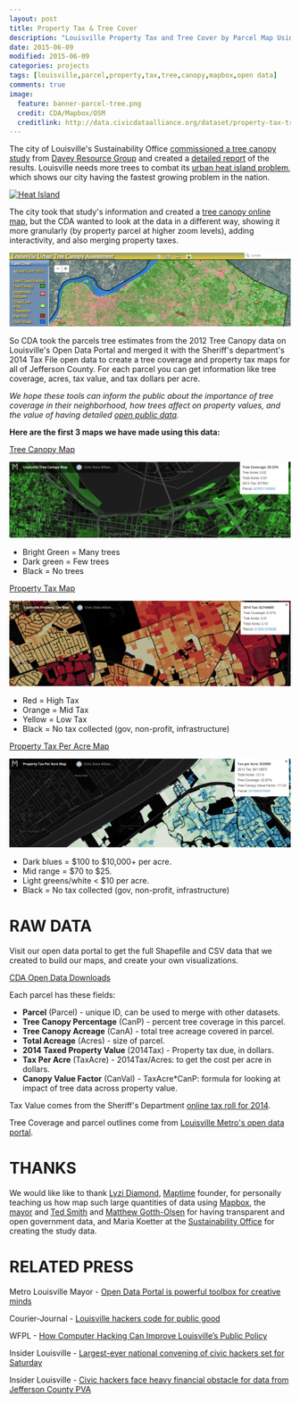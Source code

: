 ```yaml
---
layout: post
title: Property Tax & Tree Cover
description: "Louisville Property Tax and Tree Cover by Parcel Map Using Metro Open Data and Mapbox"
date: 2015-06-09
modified: 2015-06-09
categories: projects
tags: [louisville,parcel,property,tax,tree,canopy,mapbox,open data]
comments: true
image:
  feature: banner-parcel-tree.png
  credit: CDA/Mapbox/OSM
  creditlink: http://data.civicdataalliance.org/dataset/property-tax-tree-cover-parcel
---
```

<script async src="//platform.twitter.com/widgets.js" charset="utf-8"></script>

The city of Louisville's Sustainability Office [commissioned a tree canopy study](https://louisvilleky.gov/government/sustainability/tree-canopy-assessment) from [Davey Resource Group](http://www.davey.com/davey-resource-group/) and created a [detailed report](https://louisvilleky.gov/sites/default/files/sustainability/pdf_files/louisvilleutcreport-24march2015.pdf) of the results.  Louisville needs more trees to combat its [urban heat island problem](https://louisvilleky.gov/government/sustainability/urban-heat-island-project), which shows our city having the fastest growing problem in the nation.

[![Heat Island](https://louisvilleky.gov/sites/default/files/sustainability/site_images/urban_heat_island_top_20_most_rapidly_growing_cities.png)](https://louisvilleky.gov/government/sustainability/urban-heat-island-project)

The city took that study's information and created a [tree canopy online map](https://www.cartotronics.com/UTC_Viewer_Louisville/), but the CDA wanted to look at the data in a different way, showing it more granularly (by property parcel at higher zoom levels), adding interactivity, and also merging property taxes.

[![City Map](/images/screenshot-canopy-gis.png)](https://www.cartotronics.com/UTC_Viewer_Louisville/)

So CDA took the parcels tree estimates from the 2012 Tree Canopy data on Louisville's Open Data Portal and merged it with the Sheriff's department's 2014 Tax File open data to create a tree coverage and property tax maps for all of Jefferson County.  For each parcel you can get information like tree coverage, acres, tax value, and tax dollars per acre.

*We hope these tools can inform the public about the importance of tree coverage in their neighborhood, how trees affect on property values, and the value of having detailed [open public data](http://data.louisvilleky.gov/).*

**Here are the first 3 maps we have made using this data:**

[Tree Canopy Map](https://codeforamerica.cartodb.com/u/civicdataalliance/viz/29995f3a-1b6a-11e5-913e-0e4fddd5de28/public_map)

[![Tree Map](/images/screenshot-canopy-tree.png)](https://codeforamerica.cartodb.com/u/civicdataalliance/viz/29995f3a-1b6a-11e5-913e-0e4fddd5de28/public_map)

- Bright Green = Many trees
- Dark green = Few trees
- Black = No trees


[Property Tax Map](http://bit.ly/PropertyTaxVille)

[![Tax Map](/images/screenshot-canopy-tax.png)](http://bit.ly/PropertyTaxVille)

- Red = High Tax
- Orange = Mid Tax
- Yellow = Low Tax
- Black = No tax collected (gov, non-profit, infrastructure)


[Property Tax Per Acre Map](http://bit.ly/TaxPerAcreVille)

[![Acre Map](/images/screenshot-canopy-acre.png)](http://bit.ly/TaxPerAcreVille)

- Dark blues = $100 to $10,000+ per acre.
- Mid range = $70 to $25.
- Light greens/white < $10 per acre.
- Black = No tax collected (gov, non-profit, infrastructure)

# RAW DATA

Visit our open data portal to get the full Shapefile and CSV data that we created to build our maps, and create your own visualizations.

[CDA Open Data Downloads](http://data.civicdataalliance.org/dataset/property-tax-tree-cover-parcel)

Each parcel has these fields:

- **Parcel** (Parcel) - unique ID, can be used to merge with other datasets.
- **Tree Canopy Percentage** (CanP) - percent tree coverage in this parcel.
- **Tree Canopy Acreage** (CanA) - total tree acreage covered in parcel.
- **Total Acreage** (Acres) - size of parcel.
- **2014 Taxed Property Value** (2014Tax) - Property tax due, in dollars.
- **Tax Per Acre** (TaxAcre) - 2014Tax/Acres: to get the cost per acre in dollars.
- **Canopy Value Factor** (CanVal) - TaxAcre*CanP: formula for looking at impact of tree data across property value.

Tax Value comes from the Sheriff's Department [online tax roll for 2014](http://www.jcsoky.org/download/taxfiledownloads.htm).

Tree Coverage and parcel outlines come from [Louisville Metro's open data portal](http://portal.louisvilleky.gov/dataset/utcdata).

# THANKS

We would like like to thank [Lyzi Diamond](https://twitter.com/lyzidiamond), [Maptime](https://twitter.com/maptimelou) founder, for personally teaching us how map such large quantities of data using [Mapbox](https://twitter.com/mapbox), the [mayor](https://twitter.com/louisvillemayor) and [Ted Smith](https://twitter.com/tedsmithphd) and [Matthew Gotth-Olsen](https://twitter.com/mattgolsen) for having transparent and open government data, and Maria Koetter at the [Sustainability Office](https://twitter.com/SustainLou) for creating the study data.

# RELATED PRESS

Metro Louisville Mayor - [Open Data Portal is powerful toolbox for creative minds](https://louisvilleky.gov/news/open-data-portal-powerful-toolbox-creative-minds)

Courier-Journal - [Louisville hackers code for public good](http://www.courier-journal.com/story/news/local/2015/06/07/louisville-hackers-code-public-good/28666213/)

WFPL - [How Computer Hacking Can Improve Louisville’s Public Policy](http://wfpl.org/how-computer-hacking-can-improve-louisvilles-public-policy/)

Insider Louisville - [Largest-ever national convening of civic hackers set for Saturday](http://insiderlouisville.com/startups/ecosystem/civic-data-alliance-hosts-national-day-civic-hacking-weekend/)

Insider Louisville - [Civic hackers face heavy financial obstacle for data from Jefferson County PVA](http://insiderlouisville.com/metro/social_good/civic-hackers-face-heavy-financial-obstacle-data-jefferson-county-pva/)
